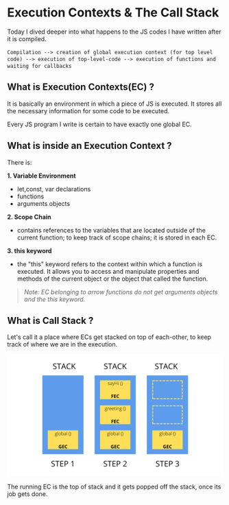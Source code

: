 # Execution Contexts & The Call Stack

Today I dived deeper into what happens to the JS codes I have written after it is compiled. 

```
Compilation --> creation of global execution context (for top level code) --> execution of top-level-code --> execution of functions and waiting for callbacks
```
## What is Execution Contexts(EC) ?
It is basically an environment in which a piece of JS is executed. It stores all the necessary information for some code to be executed.

Every JS program I write is certain to have exactly one global EC. 

## What is inside an Execution Context ?
There is:

**1. Variable Environment**

 - let,const, var declarations
 - functions
 - arguments objects

**2. Scope Chain**
- contains references to the variables that are located outside of the current function; to keep track of scope chains; it is stored in each EC.

**3. this keyword**
- the "this" keyword refers to the context within which a function is executed. It allows you to access and manipulate properties and methods of the current object or the object that called the function.

> *Note: EC belonging to arrow functions do not get arguments objects and the this keyword.*

## What is Call Stack ?
Let's call it a place where ECs get stacked on top of each-other, to keep track of where we are in the execution.

![call-stack](assets/call-stack.png)

The running EC is the top of stack and it gets popped off the stack, once its job gets done. 